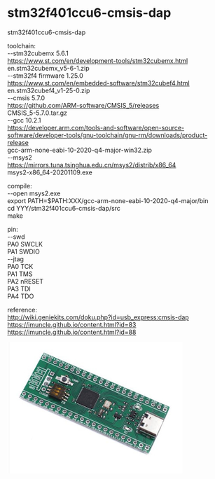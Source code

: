# stm32f401ccu6-cmsis-dap
stm32f401ccu6-cmsis-dap<br/>

toolchain:<br/>
--stm32cubemx 5.6.1<br/>
https://www.st.com/en/development-tools/stm32cubemx.html<br/>
en.stm32cubemx_v5-6-1.zip<br/>
--stm32f4 firmware 1.25.0<br/>
https://www.st.com/en/embedded-software/stm32cubef4.html<br/>
en.stm32cubef4_v1-25-0.zip<br/>
--cmsis 5.7.0<br/>
https://github.com/ARM-software/CMSIS_5/releases<br/>
CMSIS_5-5.7.0.tar.gz<br/>
--gcc 10.2.1<br/>
https://developer.arm.com/tools-and-software/open-source-software/developer-tools/gnu-toolchain/gnu-rm/downloads/product-release<br/>
gcc-arm-none-eabi-10-2020-q4-major-win32.zip<br/>
--msys2<br/>
https://mirrors.tuna.tsinghua.edu.cn/msys2/distrib/x86_64<br/>
msys2-x86_64-20201109.exe<br/>

compile:<br/>
--open msys2.exe<br/>
export PATH=$PATH:XXX/gcc-arm-none-eabi-10-2020-q4-major/bin<br/>
cd YYY/stm32f401ccu6-cmsis-dap/src<br/>
make<br/>

pin:<br/>
--swd<br/>
PA0 SWCLK<br/>
PA1 SWDIO<br/>
--jtag<br/>
PA0 TCK<br/>
PA1 TMS<br/>
PA2 nRESET<br/>
PA3 TDI<br/>
PA4 TDO<br/>

reference:<br/>
http://wiki.geniekits.com/doku.php?id=usb_express:cmsis-dap<br/>
https://imuncle.github.io/content.html?id=83<br/>
https://imuncle.github.io/content.html?id=88<br/>

![stm32f401ccu6_0](pic/stm32f401ccu6.jpg)<br/>
